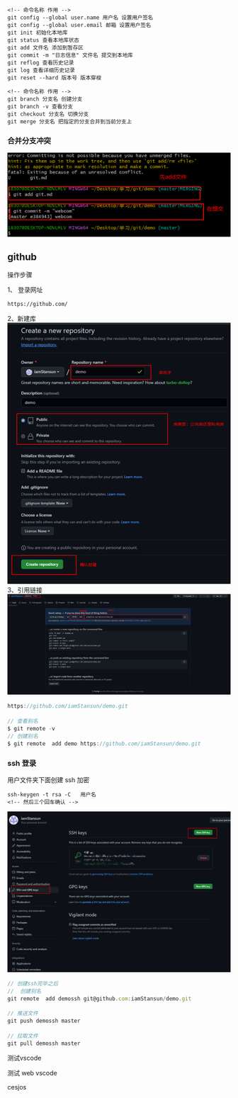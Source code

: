 


```
<!-- 命令名称 作用 -->
git config --global user.name 用户名 设置用户签名
git config --global user.email 邮箱 设置用户签名
git init 初始化本地库
git status 查看本地库状态
git add 文件名 添加到暂存区
git commit -m "日志信息" 文件名 提交到本地库
git reflog 查看历史记录
git log 查看详细历史记录
git reset --hard 版本号 版本穿梭

```


```
<!-- 命令名称 作用 -->
git branch 分支名 创建分支
git branch -v 查看分支
git checkout 分支名 切换分支
git merge 分支名 把指定的分支合并到当前分支上
```
### 合并分支冲突

![Alt](./images/3.png)

## github
操作步骤

1、 登录网址
``` html
https://github.com/
```
2、新建库
![Alt](./images/1.png)
3、引用链接
![Alt](./images/2.png)
```js 
https://github.com/iamStansun/demo.git

// 查看别名
$ git remote -v
// 创建别名
$ git remote  add demo https://github.com/iamStansun/demo.git

```



### ssh 登录

用户文件夹下面创建 ssh 加密

```
ssh-keygen -t rsa -C   用户名
<!-- 然后三个回车确认 -->

```
![Alt](./images/4.png)

```js
// 创建ssh完毕之后
//  创建别名
git remote  add demossh git@github.com:iamStansun/demo.git

// 推送文件
git push demossh master

// 拉取文件
git pull demossh master

```

测试vscode

测试 web vscode

cesjos